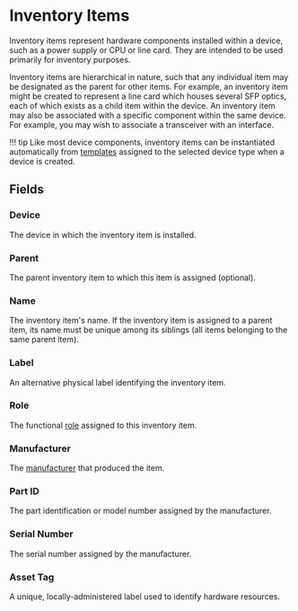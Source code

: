 # Inventory Items

Inventory items represent hardware components installed within a device, such as a power supply or CPU or line card. They are intended to be used primarily for inventory purposes.

Inventory items are hierarchical in nature, such that any individual item may be designated as the parent for other items. For example, an inventory item might be created to represent a line card which houses several SFP optics, each of which exists as a child item within the device. An inventory item may also be associated with a specific component within the same device. For example, you may wish to associate a transceiver with an interface.

!!! tip
    Like most device components, inventory items can be instantiated automatically from [templates](./inventoryitemtemplate.md) assigned to the selected device type when a device is created.

## Fields

### Device

The device in which the inventory item is installed.

### Parent

The parent inventory item to which this item is assigned (optional).

### Name

The inventory item's name. If the inventory item is assigned to a parent item, its name must be unique among its siblings (all items belonging to the same parent item).

### Label

An alternative physical label identifying the inventory item.

### Role

The functional [role](./inventoryitemrole.md) assigned to this inventory item.

### Manufacturer

The [manufacturer](./manufacturer.md) that produced the item.

### Part ID

The part identification or model number assigned by the manufacturer.

### Serial Number

The serial number assigned by the manufacturer.

### Asset Tag

A unique, locally-administered label used to identify hardware resources.

